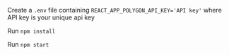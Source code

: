 Create a `.env` file containing `REACT_APP_POLYGON_API_KEY='API key'` where API key is your unique api key

Run `npm install`

Run `npm start`